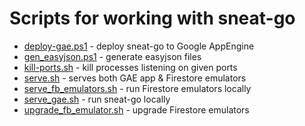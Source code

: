 # Scripts for working with sneat-go

- [deploy-gae.ps1](deploy-gae.ps1) - deploy sneat-go to Google AppEngine
- [gen_easyjson.ps1](gen_easyjson.ps1) - generate easyjson files
- [kill-ports.sh](kill-ports.sh) - kill processes listening on given ports
- [serve.sh](serve.sh) - serves both GAE app & Firestore emulators
- [serve_fb_emulators.sh](serve_fb_emulators.sh) - run Firestore emulators locally
- [serve_gae.sh](serve_gae.sh) - run sneat-go locally
- [upgrade_fb_emulator.sh](upgrade_fb_emulator.sh) - upgrade Firestore emulators
